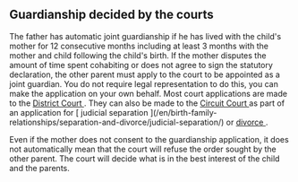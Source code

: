 ##  Guardianship decided by the courts

The father has automatic joint guardianship if he has lived with the child's
mother for 12 consecutive months including at least 3 months with the mother
and child following the child's birth. If the mother disputes the amount of
time spent cohabiting or does not agree to sign the statutory declaration, the
other parent must apply to the court to be appointed as a joint guardian. You
do not require legal representation to do this, you can make the application
on your own behalf. Most court applications are made to the [ District Court
](/en/justice/courts-system/district-court/) . They can also be made to the [
Circuit Court ](/en/justice/courts-system/circuit-court/) as part of an
application for [ judicial separation ](/en/birth-family-
relationships/separation-and-divorce/judicial-separation/) or [ divorce
](/en/birth-family-relationships/separation-and-divorce/divorce-decrees/) .

Even if the mother does not consent to the guardianship application, it does
not automatically mean that the court will refuse the order sought by the
other parent. The court will decide what is in the best interest of the child
and the parents.
